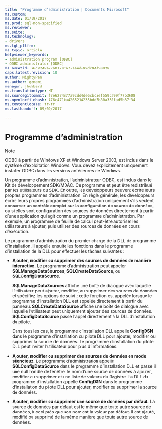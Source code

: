 ```yaml
---
title: "Programme d’administration | Documents Microsoft"
ms.custom: 
ms.date: 01/19/2017
ms.prod: sql-non-specified
ms.reviewer: 
ms.suite: 
ms.technology:
- drivers
ms.tgt_pltfrm: 
ms.topic: article
helpviewer_keywords:
- administration program [ODBC]
- ODBC administrator [ODBC]
ms.assetid: a6c8248a-7a01-42e7-aaed-99dc94d50028
caps.latest.revision: 10
author: MightyPen
ms.author: genemi
manager: jhubbard
ms.translationtype: MT
ms.sourcegitcommit: f7e6274d77a9cdd4de6cbcaef559ca99f77b3608
ms.openlocfilehash: 476c4710a4265214235bdd7b80a330fad5b37f34
ms.contentlocale: fr-fr
ms.lasthandoff: 09/09/2017

---
```

# <a name="administration-program"></a>Programme d’administration
> [!NOTE]  
>  ODBC à partir de Windows XP et Windows Server 2003, est inclus dans le système d’exploitation Windows. Vous devez explicitement uniquement installer ODBC dans les versions antérieures de Windows.  
  
 Un programme d’administration, l’administrateur ODBC, est inclus dans le Kit de développement SDK/MDAC. Ce programme et peut être redistribué par les utilisateurs du SDK. En outre, les développeurs peuvent écrire leurs propres programmes d’administration. En règle générale, les développeurs écrire leurs propres programmes d’administration uniquement s’ils veulent conserver un contrôle complet sur la configuration de source de données, ou si elles sont configuration des sources de données directement à partir d’une application qui agit comme un programme d’administration. Par exemple, un programme de feuille de calcul peut-être autoriser les utilisateurs à ajouter, puis utiliser des sources de données en cours d’exécution.  
  
 Le programme d’administration du premier charge de la DLL de programme d’installation. Il appelle ensuite les fonctions dans le programme d’installation de la DLL pour effectuer les tâches suivantes :  
  
-   **Ajouter, modifier ou supprimer des sources de données de manière interactive.** Le programme d’administration peut appeler **SQLManageDataSources**, **SQLCreateDataSource**, ou **SQLConfigDataSource**.  
  
     **SQLManageDataSources** affiche une boîte de dialogue avec laquelle l’utilisateur peut ajouter, modifier, ou supprimer des sources de données et spécifiez les options de suivi ; cette fonction est appelée lorsque le programme d’installation DLL est appelée directement à partir du panneau. **SQLCreateDataSource** affiche une boîte de dialogue avec laquelle l’utilisateur peut uniquement ajouter des sources de données. **SQLConfigDataSource** passe l’appel directement à la DLL d’installation du pilote.  
  
     Dans tous les cas, le programme d’installation DLL appelle **ConfigDSN** dans le programme d’installation du pilote DLL pour ajouter, modifier ou supprimer la source de données. Le programme d’installation du pilote DLL peut inviter l’utilisateur pour plus d’informations.  
  
-   **Ajouter, modifier ou supprimer des sources de données en mode silencieux.** Le programme d’administration appelle **SQLConfigDataSource** dans le programme d’installation DLL et passe il une null handle de fenêtre, le nom d’une source de données à ajouter, modifier ou supprimer et une liste de valeurs du Registre. La DLL du programme d’installation appelle **ConfigDSN** dans le programme d’installation du pilote DLL pour ajouter, modifier ou supprimer la source de données.  
  
-   **Ajouter, modifier ou supprimer une source de données par défaut.** La source de données par défaut est le même que toute autre source de données, à ceci près que son nom est la valeur par défaut. Il est ajouté, modifié ou supprimé de la même manière que toute autre source de données.
